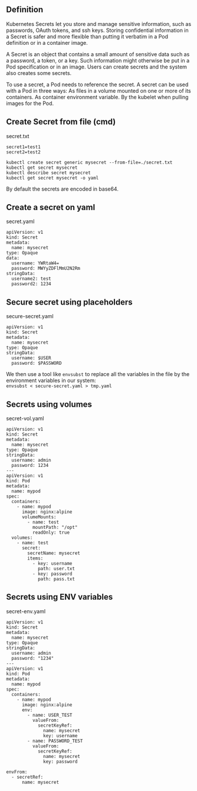 ## Definition

Kubernetes Secrets let you store and manage sensitive information, such as passwords, OAuth tokens, and ssh keys. Storing confidential information in a Secret is safer and more flexible than putting it verbatim in a Pod definition or in a container image.

A Secret is an object that contains a small amount of sensitive data such as a password, a token, or a key. Such information might otherwise be put in a Pod specification or in an image. Users can create secrets and the system also creates some secrets.

To use a secret, a Pod needs to reference the secret. A secret can be used with a Pod in three ways:
As files in a volume mounted on one or more of its containers.
As container environment variable.
By the kubelet when pulling images for the Pod.

## Create Secret from file (cmd)
secret.txt
```
secret1=test1
secret2=test2
```
`kubectl create secret generic mysecret --from-file=./secret.txt`  
`kubectl get secret mysecret`  
`kubectl describe secret mysecret`  
`kubectl get secret mysecret -o yaml`  

By default the secrets are encoded in base64.

## Create a secret on yaml

secret.yaml

```
apiVersion: v1
kind: Secret
metadata:
  name: mysecret
type: Opaque
data:
  username: YWRtaW4=
  password: MWYyZDFlMmU2N2Rm
stringData:
  username2: test
  password2: 1234
```

## Secure secret using placeholders

secure-secret.yaml  

```
apiVersion: v1
kind: Secret
metadata:
  name: mysecret
type: Opaque
stringData:
  username: $USER
  password: $PASSWORD
```

We then use a tool like `envsubst` to replace all the variables in the file by the environment variables in our system:  
`envsubst < secure-secret.yaml > tmp.yaml`  

## Secrets using volumes

secret-vol.yaml

```
apiVersion: v1
kind: Secret
metadata:
  name: mysecret
type: Opaque
stringData:
  username: admin
  password: 1234
---
apiVersion: v1
kind: Pod
metadata:
  name: mypod
spec:
  containers:
    - name: mypod
      image: nginx:alpine
      volumeMounts:
        - name: test
          mountPath: "/opt"
          readOnly: true
  volumes:
    - name: test
      secret:
        secretName: mysecret
        items:
          - key: username
            path: user.txt
          - key: password
            path: pass.txt
```

## Secrets using ENV variables

secret-env.yaml

```
apiVersion: v1
kind: Secret
metadata:
  name: mysecret
type: Opaque
stringData:
  username: admin
  password: "1234"
---
apiVersion: v1
kind: Pod
metadata:
  name: mypod
spec:
  containers:
    - name: mypod
      image: nginx:alpine
      env:
        - name: USER_TEST
          valueFrom:
            secretKeyRef:
              name: mysecret
              key: username
        - name: PASSWORD_TEST
          valueFrom:
            secretKeyRef:
              name: mysecret
              key: password
```

```
envFrom:
  - secretRef:
      name: mysecret
```
